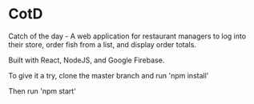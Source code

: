 # CotD
Catch of the day - A web application for restaurant managers to log into their store, order fish from a list, and display order totals.

Built with React, NodeJS, and Google Firebase.

To give it a try, clone the master branch and run 'npm install'

Then run 'npm start'


